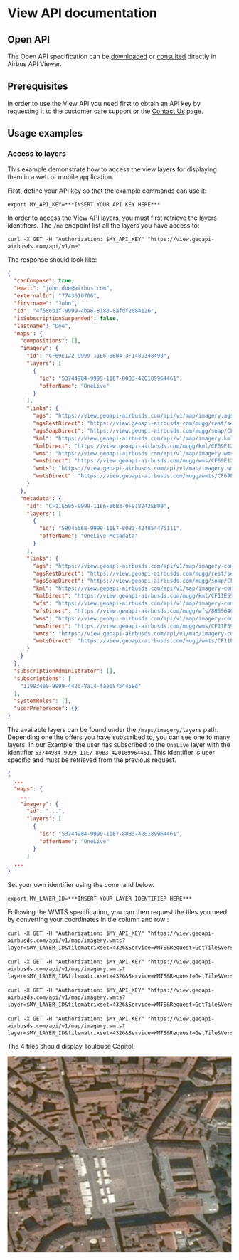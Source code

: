# View API documentation

## Open API

The Open API specification can be [downloaded](../view.yaml) or [consulted](http://airbusgeo.github.io/geoapi-viewer/?url=https://airbusgeo.github.io/api-docs/view.yaml) directly in Airbus API Viewer.

## Prerequisites

In order to use the View API you need first to obtain an API key by requesting it to the customer care support or the [Contact Us](http://www.intelligence-airbusds.com/contact/) page.

## Usage examples

### Access to layers

This example demonstrate how to access the view layers for displaying them in a web or mobile application.

First, define your API key so that the example commands can use it:

```shell
export MY_API_KEY=***INSERT YOUR API KEY HERE***
```

In order to access the View API layers, you must first retrieve the layers identifiers. The ```/me``` endpoint list all the layers you have access to: 

```shell
curl -X GET -H "Authorization: $MY_API_KEY" "https://view.geoapi-airbusds.com/api/v1/me"
```

The response should look like:

```json
{
  "canCompose": true,
  "email": "john.doe@airbus.com",
  "externalId": "7743610706",
  "firstname": "John",
  "id": "4f586b1f-9999-4ba6-8188-8afdf2684126",
  "isSubscriptionSuspended": false,
  "lastname": "Doe",
  "maps": {
    "compositions": [],
    "imagery": {
      "id": "CF69E122-9999-11E6-B6B4-3F1489348498",
      "layers": [
        {
          "id": "53744984-9999-11E7-80B3-420189964461",
          "offerName": "OneLive"
        }
      ],
      "links": {
        "ags": "https://view.geoapi-airbusds.com/api/v1/map/imagery.ags/services",
        "agsRestDirect": "https://view.geoapi-airbusds.com/mugg/rest/services/CF69E122-9999-11E6-B6B4-3F1489348498/MapServer",
        "agsSoapDirect": "https://view.geoapi-airbusds.com/mugg/soap/CF69E122-9999-11E6-B6B4-3F1489348498/services",
        "kml": "https://view.geoapi-airbusds.com/api/v1/map/imagery.kml",
        "kmlDirect": "https://view.geoapi-airbusds.com/mugg/kml/CF69E122-9999-11E6-B6B4-3F1489348498",
        "wms": "https://view.geoapi-airbusds.com/api/v1/map/imagery.wms",
        "wmsDirect": "https://view.geoapi-airbusds.com/mugg/wms/CF69E122-9999-11E6-B6B4-3F1489348498?",
        "wmts": "https://view.geoapi-airbusds.com/api/v1/map/imagery.wmts",
        "wmtsDirect": "https://view.geoapi-airbusds.com/mugg/wmts/CF69E122-9999-11E6-B6B4-3F1489348498?"
      }
    },
    "metadata": {
      "id": "CF11E595-9999-11E6-B6B3-0F918242EB09",
      "layers": [
        {
          "id": "59945568-9999-11E7-80B3-424854475111",
          "offerName": "OneLive-Metadata"
        }
      ],
      "links": {
        "ags": "https://view.geoapi-airbusds.com/api/v1/map/imagery-composition-detail.ags/services",
        "agsRestDirect": "https://view.geoapi-airbusds.com/mugg/rest/services/CF11E595-9999-11E6-B6B3-0F918242EB09/MapServer",
        "agsSoapDirect": "https://view.geoapi-airbusds.com/mugg/soap/CF11E595-9999-11E6-B6B3-0F918242EB09/services",
        "kml": "https://view.geoapi-airbusds.com/api/v1/map/imagery-composition-detail.kml",
        "kmlDirect": "https://view.geoapi-airbusds.com/mugg/kml/CF11E595-9999-11E6-B6B3-0F918242EB09",
        "wfs": "https://view.geoapi-airbusds.com/api/v1/map/imagery-composition-detail.wfs",
        "wfsDirect": "https://view.geoapi-airbusds.com/mugg/wfs/885964C9-9999-4DB5-815D-48A01941BF0D?",
        "wms": "https://view.geoapi-airbusds.com/api/v1/map/imagery-composition-detail.wms",
        "wmsDirect": "https://view.geoapi-airbusds.com/mugg/wms/CF11E595-9999-11E6-B6B3-0F918242EB09?",
        "wmts": "https://view.geoapi-airbusds.com/api/v1/map/imagery-composition-detail.wmts",
        "wmtsDirect": "https://view.geoapi-airbusds.com/mugg/wmts/CF11E595-9999-11E6-B6B3-0F918242EB09?"
      }
    }
  },
  "subscriptionAdministrator": [],
  "subscriptions": [
    "119934e0-9999-442c-8a14-fae18754458d"
  ],
  "systemRoles": [],
  "userPreference": {}
}
```

The available layers can be found under the ```/maps/imagery/layers``` path. Depending one the offers you have subscribed to, you can see one to many layers. In our Example, the user has subscribed to the ```OneLive``` layer with the identifier ```53744984-9999-11E7-80B3-420189964461```. This identifier is user specific and must be retrieved from the previous request.

```json
{
  ...
  "maps": {
    ...
    "imagery": {
      "id": "...",
      "layers": [
        {
          "id": "53744984-9999-11E7-80B3-420189964461",
          "offerName": "OneLive"
        }
      ]
  ...
}
```


Set your own identifier using the command below. 
```shell
export MY_LAYER_ID=***INSERT YOUR LAYER IDENTIFIER HERE***
```

Following the WMTS specification, you can then request the tiles you need by converting your coordinates in tile column and row :

```shell
curl -X GET -H "Authorization: $MY_API_KEY" "https://view.geoapi-airbusds.com/api/v1/map/imagery.wmts?layer=$MY_LAYER_ID&tilematrixset=4326&Service=WMTS&Request=GetTile&Version=1.0.0&Format=image/png&TileMatrix=17&TileCol=132122&TileRow=33783"

curl -X GET -H "Authorization: $MY_API_KEY" "https://view.geoapi-airbusds.com/api/v1/map/imagery.wmts?layer=$MY_LAYER_ID&tilematrixset=4326&Service=WMTS&Request=GetTile&Version=1.0.0&Format=image/png&TileMatrix=17&TileCol=132123&TileRow=33783"

curl -X GET -H "Authorization: $MY_API_KEY" "https://view.geoapi-airbusds.com/api/v1/map/imagery.wmts?layer=$MY_LAYER_ID&tilematrixset=4326&Service=WMTS&Request=GetTile&Version=1.0.0&Format=image/png&TileMatrix=17&TileCol=132122&TileRow=33784"

curl -X GET -H "Authorization: $MY_API_KEY" "https://view.geoapi-airbusds.com/api/v1/map/imagery.wmts?layer=$MY_LAYER_ID&tilematrixset=4326&Service=WMTS&Request=GetTile&Version=1.0.0&Format=image/png&TileMatrix=17&TileCol=132123&TileRow=33784"
```

The 4 tiles should display Toulouse Capitol:

![capitol](images/capitol.png "Tiles of toulouse Capitol")







